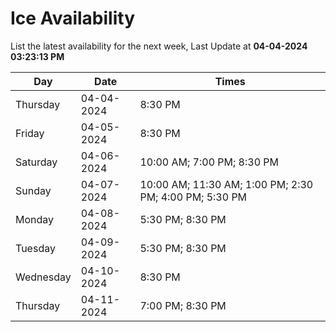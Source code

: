 # Ice Availability

List the latest availability for the next week, Last Update at **04-04-2024 03:23:13 PM**

| Day         | Date        | Times       |
| ----------- | ----------- | ----------- |
|Thursday|04-04-2024|8:30 PM|
|Friday|04-05-2024|8:30 PM|
|Saturday|04-06-2024|10:00 AM; 7:00 PM; 8:30 PM|
|Sunday|04-07-2024|10:00 AM; 11:30 AM; 1:00 PM; 2:30 PM; 4:00 PM; 5:30 PM|
|Monday|04-08-2024|5:30 PM; 8:30 PM|
|Tuesday|04-09-2024|5:30 PM; 8:30 PM|
|Wednesday|04-10-2024|8:30 PM|
|Thursday|04-11-2024|7:00 PM; 8:30 PM|
